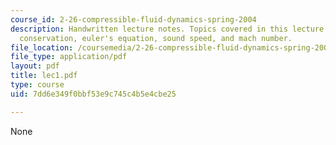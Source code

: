```yaml
---
course_id: 2-26-compressible-fluid-dynamics-spring-2004
description: Handwritten lecture notes. Topics covered in this lecture include mass
  conservation, euler's equation, sound speed, and mach number.
file_location: /coursemedia/2-26-compressible-fluid-dynamics-spring-2004/7dd6e349f0bbf53e9c745c4b5e4cbe25_lec1.pdf
file_type: application/pdf
layout: pdf
title: lec1.pdf
type: course
uid: 7dd6e349f0bbf53e9c745c4b5e4cbe25

---
```

None
